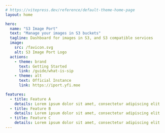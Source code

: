 ```yaml
---
# https://vitepress.dev/reference/default-theme-home-page
layout: home

hero:
  name: "S3 Image Port"
  text: "Manage your images in S3 buckets"
  tagline: Dashboard for images in S3, and S3 compatible services
  image:
    src: /favicon.svg
    alt: S3 Image Port Logo
  actions:
    - theme: brand
      text: Getting Started
      link: /guide/what-is-sip
    - theme: alt
      text: Official Instance
      link: https://iport.yfi.moe

features:
  - title: Feature A
    details: Lorem ipsum dolor sit amet, consectetur adipiscing elit
  - title: Feature B
    details: Lorem ipsum dolor sit amet, consectetur adipiscing elit
  - title: Feature C
    details: Lorem ipsum dolor sit amet, consectetur adipiscing elit
---
```

